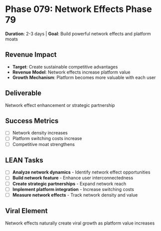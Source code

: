 # Phase 079: Network Effects Phase 79
**Duration**: 2-3 days | **Goal**: Build powerful network effects and platform moats

## Revenue Impact
- **Target**: Create sustainable competitive advantages
- **Revenue Model**: Network effects increase platform value
- **Growth Mechanism**: Platform becomes more valuable with each user

## Deliverable
Network effect enhancement or strategic partnership

## Success Metrics
- [ ] Network density increases
- [ ] Platform switching costs increase
- [ ] Competitive moat strengthens

## LEAN Tasks
- [ ] **Analyze network dynamics** - Identify network effect opportunities
- [ ] **Build network feature** - Enhance user interconnectedness
- [ ] **Create strategic partnerships** - Expand network reach
- [ ] **Implement platform integration** - Increase switching costs
- [ ] **Measure network effects** - Track network density and value

## Viral Element
Network effects naturally create viral growth as platform value increases
